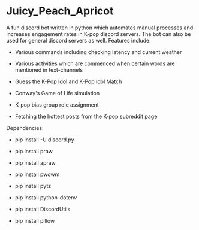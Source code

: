 # Juicy_Peach_Apricot

A fun discord bot written in python which automates manual processes and increases engagement rates in K-pop discord servers. The bot can also be used for general discord servers as well. Features include:

* Various commands including checking latency and current weather

* Various activities which are commenced when certain words are mentioned in text-channels

* Guess the K-Pop Idol and K-Pop Idol Match

* Conway's Game of Life simulation

* K-pop bias group role assignment

* Fetching the hottest posts from the K-pop subreddit page


Dependencies:

* pip install -U discord.py

* pip install praw

* pip install apraw

* pip install pwowm

* pip install pytz

* pip install python-dotenv

* pip install DiscordUtils

* pip install pillow

